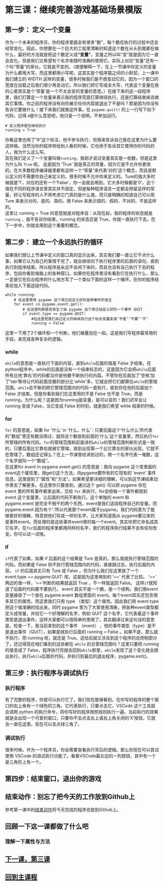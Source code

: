 # 第三课：继续完善游戏基础场景模版

## 第一步： 定义一个变量
作为一个未来的程序员，你的程序里面会有很多“数”，每个数在执行的过程中还会经常变化。因此，你想要在一个巨大的工程里清晰的知道这个数在从头到尾都在做什么，最好的方法就是把这个数定义成<b>“变量”</b>。变量之所以叫“变”就是因为它一直会变化，但是我们又希望有个名字来随时准确的使用它。实际上对应“变量”还有一个叫“常量”的家伙，它就是不变的。（顺便解释一下，在上一节课中你定义的变量为什么都用大写，而这里都用小写呢，这其实是个程序猿之间的小默契。上一课中我们建立的 WIDTH 这样的变量，很多时候我们是不想变动它的，因为一个窗口的宽度在加载之后我们很少再变动它。所以我们把它写成全大写，代表这个变量在我的心里其实是个‘常量’是一个不太会变的变量的意思。）在接下来的这一段程序里，我们打算定一个变量来表示我的程序究竟打算继续执行，还是打算结束掉去做其它事情。你之前的程序没有向你展示任何内容就退出了不是吗？那是因为你没有告诉它要做什么！接下来我们就做这件事。在 `pygame.quit()` 的上一行写下如下代码，记得 `#`是什么意思吧，他只是一个说明，不参加运行。
```
# 定义程序是否继续执行
running = True
```
你看这里也用了“#”这个标注，他不参与执行，但用来告诉自己我在这里为什么要这样做。当然当你的程序转给别人看的时候，它也用于告诉其它使用你的代码的人，我为什么这么写。
<br>现在我们定义了一个变量叫做`running`，我刚才说过变量其实是一些数，但是这里为什么叫 `True` 呢。 这是因为 ‘True’ 就是真正的常量，因为它是不允许你更改的。在大多数程序编译器里都有这样一个“常量”来代表‘对的’这个概念，而且是默认定义的不需要你自己来定义的，很多时候不允许你来定义的。Ture的值大多时候就是‘1’，对应的还有一个‘False’，你一会就会用到。它大多时候都是‘0’，这个值在不同的程序语言里其实并不固定，但是每种程序语言一定都会预留这样的常量，好让写程序的人不用考虑它门真的是什么值，而只是明确的知道自己可以用 Ture 来表示对的、是的、真的。用 False 来表示错的、假的、不对的、不是这样的。
<br>这里让 running = True 的意思就是对程序说：从现在起，我的程序的状态就是 `running` ，我不告诉你结束，running 的状态还是 True，你就一直执行下去。在下一步中，你就会用到这个重要的概念。

## 第二步： 建立一个永远执行的循环
如果我们想让上节课中定义的窗口真的显示出来，其实我们要一直让它干点什么事，如果它认为自己的事情干完了，就会继续向下执行程序里的后面的语句，直到执行到程序结束。所以程序是永远不会闲下来的，而且也没有自己执行下去的程序，包括你看到电脑上的各种窗口。如果你在程序里没有看到它在执行什么，那么一定是它在后台程序的什么地方写了一个类似下面的这样一个循环。在你的程序结束前加入下面这段代码。
```
while running:
    # 在这里等待 pygame 这个库已经定义好的各种事件的发生
    for event in pygame.event.get():
        # 在这里判断是否发生了由 pygame 这个库已经定义好的一个事件 QUIT
        if event.type == pygame.QUIT:
            #在这里把我们自己定义的继续执行这个标志变量变成‘不是’‘不要’‘不’
            running = False
```
这里一下用了2个循环和一个判断，他们被叠加在一起。这是我们写程序最常用的手段，来完成各种复杂的逻辑。
### while
`while`的意思是一直执行下面的内容，直到`while`后面的值是 False 才结束。在python程序中，while的后面是没有一个结束标志的，这是因为它会把`while`后面所有比他‘靠右’的代码都当作是他要不断执行的内容。不管你在后面加了‘空格’加了‘tab’等待让代码前面空置的部分比'while'多，它就会把它们都算在`while`的管辖范围。`while`会不断的把它管辖范围内的代码一直执行，直到你在他的后面加个 False 才结束。但是你看到我们在这里用的不是 False 也不是 True，而是running，为什么呢？这是因为running是变量，是可以变的！我们迟早会让 running 变成 False，当它变成 False 的时刻，就是我们希望 while 结束的时候。

### for
`for` 的意思是，如果 for ‘什么’ in ‘什么，什么’ : 只要后面这个‘什么什么’所代表的"数组"里还有数没用过，就将这个数放到前面的‘什么’这个变量里，然后执行`for`所管辖的所有代码。`for`的管辖范围和前面讲的`while`的管辖范围判断形式是一致的，只要后面比它靠右就被它管辖，直到出现第一个比它靠左的家伙出现，它就不在管辖了。数组还记得么？在上一节课曾经讲到过的，用一个名字代表一堆数，这个名字就叫一个“数组”。
<br>在这里for event in pygame.event.get() 的意思是：我向 pygame 这个库里面的 event这个属性里，用get()这个方法，向pygame要所有的它现有的 ‘event’ 事件信息。这里提到了“属性”和“方法”。如果希望更详细的理解，可以到这节课结束动作里去了解更多。在这里你只要直到，通过这个 get() 可以把 pygame 存在 event 里的所有事件都拿出来，交给 `for` 来执行，for会把每一个事件都放到 event 这个变量里，让后面的代码不断执行。这个单独的 event 和 pygame.event 是完全不相干的两个东西，event是我们这段程序自己的变量。而pygame.event 因为有个'.'所以代表那个event属于pygame。我们代码里为了能够更好的理解，特意把他们写成一样的名字，让大家知道我从 pygame要过来的是事件event。而处理的是这些事件event里的每一个event。其实你把它命名成其它名字，在`for`后面的程序里都用同样的名字，我们的程序执行结果不会有任何改变。你可以试一试哦。

### if
`if`代表了如果，如果 if 后面的这个结果是 Ture 是真的，那么我就执行管辖范围的代码，而如果是 False 则不执行管辖范围内的代码，直接跳过去，执行后面的内容。 `if` 的后面其实只有 Ture 或 False ，但为什么我们在这里放了一个 event.type == pygame.QUIT: 呢，这是因为这里用到的 ‘==’ 代表了比较。 ‘==’ 两边的值一样，‘==’判断的结果就返回 True ，不一样就返回 False。 这样`if`就知道了后面的代码要不要执行。 event 其实不是一个数，是一个结构，我们用event变量接收了一个放在 pygame.event 数组里面的 event。每个event其实还包含很多其它的属性。而这里我们只用 type （类型）这个属性。因此我们用 event.type 把这个值准确的找出来。同时 pygame 里为了大家使用清晰，把各种event类型都定义成常量，并给它一个好理解的名字，例如 QUIT 这个名字，它代表着这个事件类型是退出事件。这样大家都可以很简单的使用了。其实翻译过来这句话的意思是，检查一下，我当前拿到的这个事件 （event） ，他的事件类型（type）是不是退出事件（QUIT），如果是就执行后面的 running = False 。如果不是，那么就不执行，而 running 呢，就还是 True。这给后就又涉及到这个程序的总控制部分了。还记得现在咱们看到的这些都在 `while` 的总管辖范围吗？这里只要把 running 的值变成了 False，程序执行完就会回到`while`那里，`while`发现了这个变化就会跳出执行，执行`while`后面的代码，并执行到最后的退出程序，pygame.exit()。

## 第三步：执行程序与调试执行
### 执行程序
有了完整的程序，你就可以执行它了。我们现在能够看到，在你写的程序的整个窗口的右上角有一个绿色的三角，它代表执行，只要点击它，VSCode 这个工具就会调用 python 的执行命令，将你写好的程序按照规则执行一遍。当前执行的效果就是会出现一个可爱的窗口，只要你不去点击左上或右上角关闭的‘X’按钮，它就会一直在这里。现在可以去点绿三角了。

### 调试执行
很多时候，作为一个程序员，你会需要查看执行背后的逻辑。那么你现在可以尝试使用 VSCode 的调试执行功能了。看看VSCode最左边的一列按钮，其中有一个是三角形上有一个。

## 第四步：结束窗口，退出你的游戏


## 结束动作：别忘了把今天的工作放到Github上
参考第一课中的[结束动作](./FirstClass.md)将今天完成的程序也放到Github上。

## 回顾一下这一课都做了什么吧
### 理解一下属性与方法

## [下一课，第三课](./class3.md)
## [回到主课程](./README.md)
